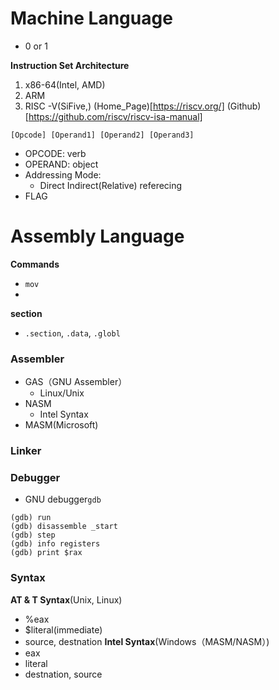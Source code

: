 # Machine Language
* 0 or 1

**Instruction Set Architecture**
1. x86-64(Intel, AMD)
1. ARM
1. RISC -V(SiFive,)
(Home_Page)[https://riscv.org/]
(Github)[https://github.com/riscv/riscv-isa-manual]

```
[Opcode] [Operand1] [Operand2] [Operand3]
```
* OPCODE: verb
* OPERAND: object 
*  Addressing Mode: 
    * Direct Indirect(Relative) referecing
* FLAG


# Assembly Language

**Commands**
* `mov`
* 
**section**
* `.section`, `.data`, `.globl`

### Assembler 
* GAS（GNU Assembler）
    * Linux/Unix
* NASM
    * Intel Syntax
* MASM(Microsoft)

### Linker

### Debugger
* GNU debugger`gdb`
```
(gdb) run
(gdb) disassemble _start
(gdb) step
(gdb) info registers
(gdb) print $rax
```
### Syntax
**AT & T Syntax**(Unix, Linux)
* %eax
* $literal(immediate)
* source, destnation
**Intel Syntax**(Windows（MASM/NASM）)
* eax
* literal
* destnation, source
